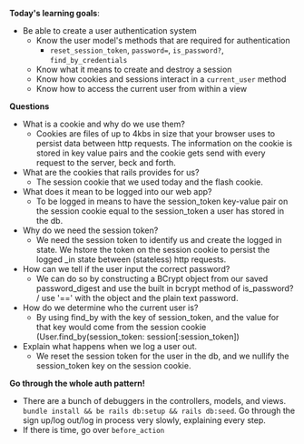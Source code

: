 **Today's learning goals**:
* Be able to create a user authentication system
  * Know the user model's methods that are required for authentication
    * `reset_session_token`, `password=`, `is_password?`, `find_by_credentials`
  * Know what it means to create and destroy a session
  * Know how cookies and sessions interact in a `current_user` method
  * Know how to access the current user from within a view

**Questions** 
- What is a cookie and why do we use them?
  + Cookies are files of up to 4kbs in size that your browser uses to persist data between http requests. The information on the cookie is stored in key value pairs and the cookie gets send with every request to the server, beck and forth.
- What are the cookies that rails provides for us? 
  + The session cookie that we used today and the flash cookie.
- What does it mean to be logged into our web app? 
  + To be logged in means to have the session_token key-value pair on the session cookie equal to the session_token a user has stored in the db.
- Why do we need the session token? 
  + We need the session token to identify us and create the logged in state. We hstore the token on the session cookie to persist the logged
 _in state between (stateless) http requests.
- How can we tell if the user input the correct password? 
  + We can do so by constructing a BCrypt object from our saved password_digest and use the built in bcrypt method of is_password? / use '==' with the object and the plain text password.
- How do we determine who the current user is? 
   + By using find_by with the key of session_token, and the value for that key would come from the session cookie (User.find_by(session_token: session[:session_token])
- Explain what happens when we log a user out. 
  + We reset the session token for the user in the db, and we nullify the session_token key on the session cookie.

**Go through the whole auth pattern!**
- There are a bunch of debuggers in the controllers, models, and views. `bundle install && be rails db:setup && rails db:seed`. Go through the sign up/log out/log in process very slowly, explaining every step.
- If there is time, go over `before_action` 
